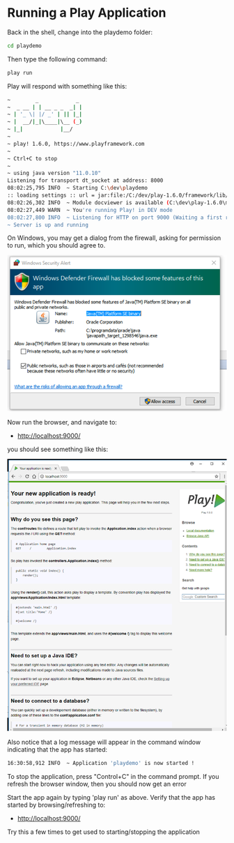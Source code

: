 # Running a Play Application

Back in the shell, change into the playdemo folder:

~~~bash
cd playdemo
~~~

 Then type the following command:

~~~bash
play run
~~~

Play will respond with something like this:

~~~bash
~        _            _
~  _ __ | | __ _ _  _| |
~ | '_ \| |/ _' | || |_|
~ |  __/|_|\____|\__ (_)
~ |_|            |__/
~
~ play! 1.6.0, https://www.playframework.com
~
~ Ctrl+C to stop
~
~ using java version "11.0.10"
Listening for transport dt_socket at address: 8000
08:02:25,795 INFO  ~ Starting C:\dev\playdemo
:: loading settings :: url = jar:file:/C:/dev/play-1.6.0/framework/lib/ivy-2.4.0.jar!/org/apache/ivy/core/settings/ivysettings.xml
08:02:26,302 INFO  ~ Module docviewer is available (C:\dev\play-1.6.0\modules\docviewer)
08:02:27,449 WARN  ~ You're running Play! in DEV mode
08:02:27,800 INFO  ~ Listening for HTTP on port 9000 (Waiting a first request to start) ...
~ Server is up and running
~~~

On Windows, you may get a dialog from the firewall, asking for permission to run, which you should agree to.

![](img/45.png)

Now run the browser, and navigate to:

- <http://localhost:9000/>

you should see something like this:

![](img/46.png)

Also notice that a log message will appear in the command window indicating that the app has started:

~~~bash
16:30:58,912 INFO  ~ Application 'playdemo' is now started !
~~~

To stop the application, press "Control+C" in the command prompt.  If you refresh the browser window, then you should now get an error

Start the app again by typing 'play run' as above. Verify that the app has started by browsing/refreshing to:

- <http://localhost:9000/>

Try this a few times to get used to starting/stopping the application